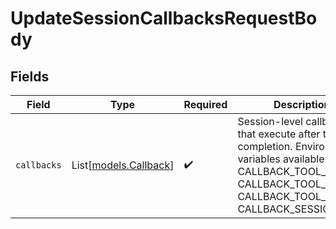 # UpdateSessionCallbacksRequestBody


## Fields

| Field                                                                                                                                                                        | Type                                                                                                                                                                         | Required                                                                                                                                                                     | Description                                                                                                                                                                  |
| ---------------------------------------------------------------------------------------------------------------------------------------------------------------------------- | ---------------------------------------------------------------------------------------------------------------------------------------------------------------------------- | ---------------------------------------------------------------------------------------------------------------------------------------------------------------------------- | ---------------------------------------------------------------------------------------------------------------------------------------------------------------------------- |
| `callbacks`                                                                                                                                                                  | List[[models.Callback](../models/callback.md)]                                                                                                                               | :heavy_check_mark:                                                                                                                                                           | Session-level callbacks that execute after tool completion. Environment variables available: CALLBACK_TOOL_RESULT, CALLBACK_TOOL_NAME, CALLBACK_TOOL_ID, CALLBACK_SESSION_ID |